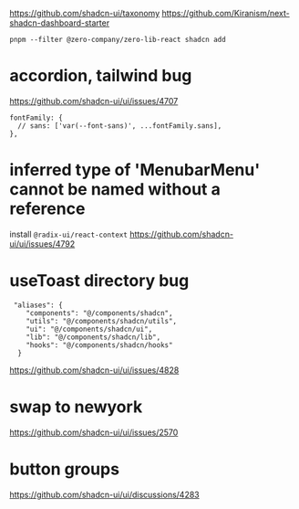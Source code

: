 https://github.com/shadcn-ui/taxonomy
https://github.com/Kiranism/next-shadcn-dashboard-starter

`pnpm --filter @zero-company/zero-lib-react shadcn add`

# accordion, tailwind bug

https://github.com/shadcn-ui/ui/issues/4707

```
fontFamily: {
  // sans: ['var(--font-sans)', ...fontFamily.sans],
},
```

# inferred type of 'MenubarMenu' cannot be named without a reference

install `@radix-ui/react-context`
https://github.com/shadcn-ui/ui/issues/4792

# useToast directory bug
```
 "aliases": {
    "components": "@/components/shadcn",
    "utils": "@/components/shadcn/utils",
    "ui": "@/components/shadcn/ui",
    "lib": "@/components/shadcn/lib",
    "hooks": "@/components/shadcn/hooks"
  }
```
https://github.com/shadcn-ui/ui/issues/4828


# swap to newyork
https://github.com/shadcn-ui/ui/issues/2570

# button groups
https://github.com/shadcn-ui/ui/discussions/4283